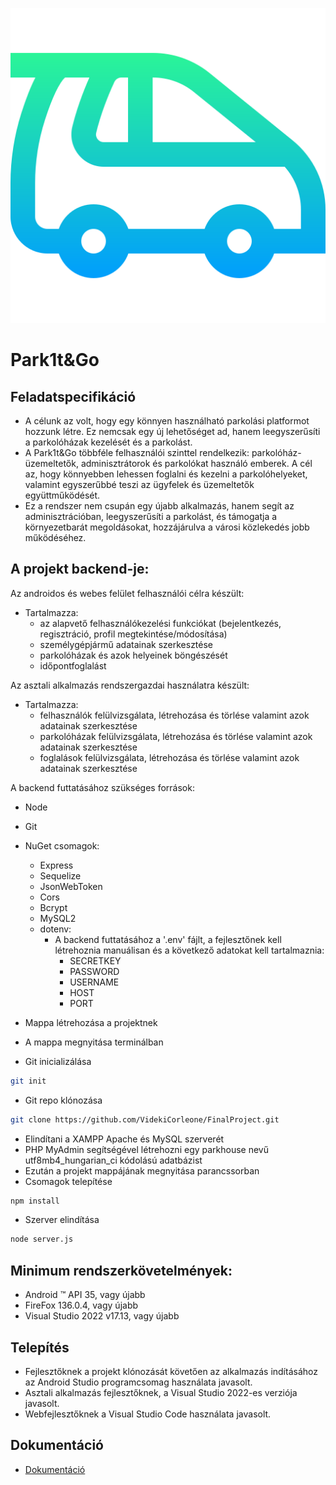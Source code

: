 ![GKN_logo](https://github.com/VidekiCorleone/FinalProject/blob/main/asztali/project_alpha_0.1/project_alpha_0.1/bin/kiskocsi.png)

# Park1t&Go

## Feladatspecifikáció
- A célunk az volt, hogy egy könnyen használható parkolási platformot hozzunk létre. Ez nemcsak egy új lehetőséget ad, hanem leegyszerűsíti a parkolóházak kezelését és a parkolást.
- A Park1t&Go többféle felhasználói szinttel rendelkezik: parkolóház-üzemeltetők, adminisztrátorok és parkolókat használó emberek. A cél az, hogy könnyebben lehessen foglalni és kezelni a parkolóhelyeket, valamint egyszerűbbé teszi az ügyfelek és üzemeltetők együttműködését. 
- Ez a rendszer nem csupán egy újabb alkalmazás, hanem segít az adminisztrációban, leegyszerűsíti a parkolást, és támogatja a környezetbarát megoldásokat, hozzájárulva a városi közlekedés jobb működéséhez.

## A projekt backend-je:
Az androidos és webes felület felhasználói célra készült:
- Tartalmazza:
  - az alapvető felhasználókezelési funkciókat (bejelentkezés, regisztráció, profil megtekintése/módosítása)
  - személygépjármű adatainak szerkesztése
  - parkolóházak és azok helyeinek böngészését
  - időpontfoglalást

Az asztali alkalmazás rendszergazdai használatra készült:
- Tartalmazza:
  - felhasználók felülvizsgálata, létrehozása és törlése valamint azok adatainak szerkesztése
  - parkolóházak felülvizsgálata, létrehozása és törlése valamint azok adatainak szerkesztése
  - foglalások felülvizsgálata, létrehozása és törlése valamint azok adatainak szerkesztése

A backend futtatásához szükséges források:
- Node
- Git
- NuGet csomagok:
  - Express
  - Sequelize
  - JsonWebToken
  - Cors
  - Bcrypt
  - MySQL2
  - dotenv:
    - A backend futtatásához a '.env' fájlt, a fejlesztőnek kell létrehoznia manuálisan és a következő adatokat kell tartalmaznia:
      - SECRETKEY
      - PASSWORD
      - USERNAME
      - HOST
      - PORT

- Mappa létrehozása a projektnek
- A mappa megnyitása terminálban
- Git inicializálása

```sh
git init
```

- Git repo klónozása

```sh
git clone https://github.com/VidekiCorleone/FinalProject.git
```

- Elindítani a XAMPP Apache és MySQL szerverét
- PHP MyAdmin segítségével létrehozni egy parkhouse nevű utf8mb4_hungarian_ci kódolású adatbázist
- Ezután a projekt mappájának megnyitása parancssorban
- Csomagok telepítése

```sh
npm install
```

- Szerver elindítása

```sh
node server.js
```

## Minimum rendszerkövetelmények:
- Android ™ API 35, vagy újabb
- FireFox 136.0.4, vagy újabb
- Visual Studio 2022 v17.13, vagy újabb

## Telepítés
- Fejlesztőknek a projekt klónozását követően az alkalmazás indításához az Android Studio programcsomag használata javasolt.
- Asztali alkalmazás fejlesztőknek, a Visual Studio 2022-es verziója javasolt.
- Webfejlesztőknek a Visual Studio Code használata javasolt.

## Dokumentáció
- [Dokumentáció](https://github.com/VidekiCorleone/FinalProject/blob/main/Dokument%C3%A1ci%C5%91.docx)
